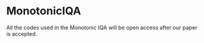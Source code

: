 # MonotonicIQA
All the codes used in the Monotonic IQA will be open access after our paper is accepted.
